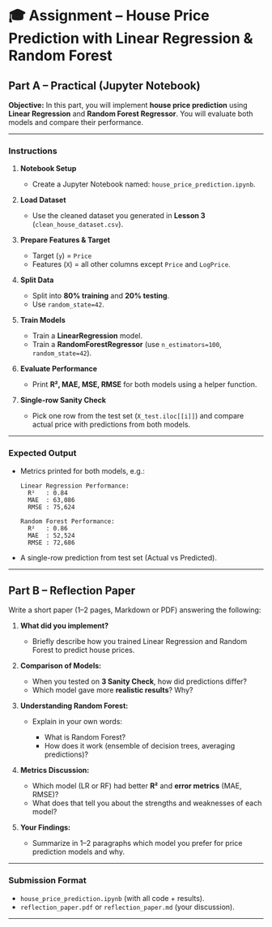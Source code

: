 # 🎓 Assignment – House Price Prediction with Linear Regression & Random Forest

## **Part A – Practical (Jupyter Notebook)**

**Objective:**
In this part, you will implement **house price prediction** using **Linear Regression** and **Random Forest Regressor**. You will evaluate both models and compare their performance.

---

### **Instructions**

1. **Notebook Setup**

   * Create a Jupyter Notebook named:
     `house_price_prediction.ipynb`.

2. **Load Dataset**

   * Use the cleaned dataset you generated in **Lesson 3** (`clean_house_dataset.csv`).

3. **Prepare Features & Target**

   * Target (`y`) = `Price`
   * Features (`X`) = all other columns except `Price` and `LogPrice`.

4. **Split Data**

   * Split into **80% training** and **20% testing**.
   * Use `random_state=42`.

5. **Train Models**

   * Train a **LinearRegression** model.
   * Train a **RandomForestRegressor** (use `n_estimators=100`, `random_state=42`).

6. **Evaluate Performance**

   * Print **R², MAE, MSE, RMSE** for both models using a helper function.

7. **Single-row Sanity Check**

   * Pick one row from the test set (`X_test.iloc[[i]]`) and compare actual price with predictions from both models.
---

### **Expected Output**

* Metrics printed for both models, e.g.:

  ```
  Linear Regression Performance:
    R²   : 0.84
    MAE  : 63,086
    RMSE : 75,624

  Random Forest Performance:
    R²   : 0.86
    MAE  : 52,524
    RMSE : 72,686
  ```
* A single-row prediction from test set (Actual vs Predicted).

---

## **Part B – Reflection Paper**

Write a short paper (1–2 pages, Markdown or PDF) answering the following:

1. **What did you implement?**

   * Briefly describe how you trained Linear Regression and Random Forest to predict house prices.

2. **Comparison of Models:**

   * When you tested on **3 Sanity Check**, how did predictions differ?
   * Which model gave more **realistic results**? Why?

3. **Understanding Random Forest:**

   * Explain in your own words:

     * What is Random Forest?
     * How does it work (ensemble of decision trees, averaging predictions)?

4. **Metrics Discussion:**

   * Which model (LR or RF) had better **R²** and **error metrics** (MAE, RMSE)?
   * What does that tell you about the strengths and weaknesses of each model?

5. **Your Findings:**

   * Summarize in 1–2 paragraphs which model you prefer for price prediction models and why.

---

### **Submission Format**

* `house_price_prediction.ipynb` (with all code + results).
* `reflection_paper.pdf` or `reflection_paper.md` (your discussion).

---